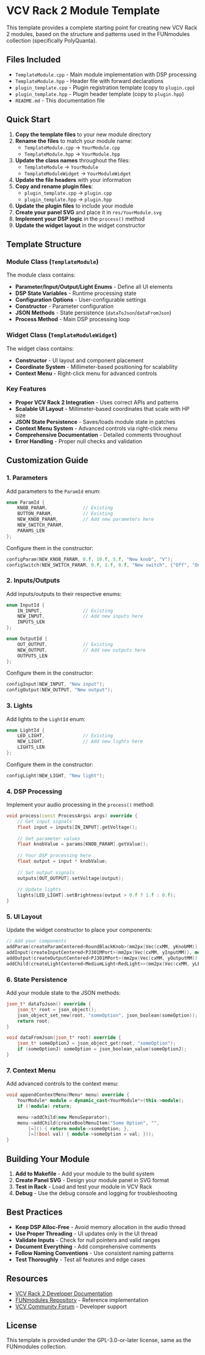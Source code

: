 # VCV Rack 2 Module Template

This template provides a complete starting point for creating new VCV Rack 2 modules, based on the structure and patterns used in the FUNmodules collection (specifically PolyQuanta).

## Files Included

- `TemplateModule.cpp` - Main module implementation with DSP processing
- `TemplateModule.hpp` - Header file with forward declarations
- `plugin_template.cpp` - Plugin registration template (copy to `plugin.cpp`)
- `plugin_template.hpp` - Plugin header template (copy to `plugin.hpp`)
- `README.md` - This documentation file

## Quick Start

1. **Copy the template files** to your new module directory
2. **Rename the files** to match your module name:
   - `TemplateModule.cpp` → `YourModule.cpp`
   - `TemplateModule.hpp` → `YourModule.hpp`
3. **Update the class names** throughout the files:
   - `TemplateModule` → `YourModule`
   - `TemplateModuleWidget` → `YourModuleWidget`
4. **Update the file headers** with your information
5. **Copy and rename plugin files**:
   - `plugin_template.cpp` → `plugin.cpp`
   - `plugin_template.hpp` → `plugin.hpp`
6. **Update the plugin files** to include your module
7. **Create your panel SVG** and place it in `res/YourModule.svg`
8. **Implement your DSP logic** in the `process()` method
9. **Update the widget layout** in the widget constructor

## Template Structure

### Module Class (`TemplateModule`)

The module class contains:

- **Parameter/Input/Output/Light Enums** - Define all UI elements
- **DSP State Variables** - Runtime processing state
- **Configuration Options** - User-configurable settings
- **Constructor** - Parameter configuration
- **JSON Methods** - State persistence (`dataToJson`/`dataFromJson`)
- **Process Method** - Main DSP processing loop

### Widget Class (`TemplateModuleWidget`)

The widget class contains:

- **Constructor** - UI layout and component placement
- **Coordinate System** - Millimeter-based positioning for scalability
- **Context Menu** - Right-click menu for advanced controls

### Key Features

- **Proper VCV Rack 2 Integration** - Uses correct APIs and patterns
- **Scalable UI Layout** - Millimeter-based coordinates that scale with HP size
- **JSON State Persistence** - Saves/loads module state in patches
- **Context Menu System** - Advanced controls via right-click menu
- **Comprehensive Documentation** - Detailed comments throughout
- **Error Handling** - Proper null checks and validation

## Customization Guide

### 1. Parameters

Add parameters to the `ParamId` enum:

```cpp
enum ParamId {
    KNOB_PARAM,             // Existing
    BUTTON_PARAM,           // Existing
    NEW_KNOB_PARAM,         // Add new parameters here
    NEW_SWITCH_PARAM,
    PARAMS_LEN
};
```

Configure them in the constructor:

```cpp
configParam(NEW_KNOB_PARAM, 0.f, 10.f, 5.f, "New knob", "V");
configSwitch(NEW_SWITCH_PARAM, 0.f, 1.f, 0.f, "New switch", {"Off", "On"});
```

### 2. Inputs/Outputs

Add inputs/outputs to their respective enums:

```cpp
enum InputId { 
    IN_INPUT,               // Existing
    NEW_INPUT,              // Add new inputs here
    INPUTS_LEN
};

enum OutputId { 
    OUT_OUTPUT,             // Existing
    NEW_OUTPUT,             // Add new outputs here
    OUTPUTS_LEN
};
```

Configure them in the constructor:

```cpp
configInput(NEW_INPUT, "New input");
configOutput(NEW_OUTPUT, "New output");
```

### 3. Lights

Add lights to the `LightId` enum:

```cpp
enum LightId { 
    LED_LIGHT,              // Existing
    NEW_LIGHT,              // Add new lights here
    LIGHTS_LEN
};
```

Configure them in the constructor:

```cpp
configLight(NEW_LIGHT, "New light");
```

### 4. DSP Processing

Implement your audio processing in the `process()` method:

```cpp
void process(const ProcessArgs& args) override {
    // Get input signals
    float input = inputs[IN_INPUT].getVoltage();
    
    // Get parameter values
    float knobValue = params[KNOB_PARAM].getValue();
    
    // Your DSP processing here
    float output = input * knobValue;
    
    // Set output signals
    outputs[OUT_OUTPUT].setVoltage(output);
    
    // Update lights
    lights[LED_LIGHT].setBrightness(output > 0.f ? 1.f : 0.f);
}
```

### 5. UI Layout

Update the widget constructor to place your components:

```cpp
// Add your components
addParam(createParamCentered<RoundBlackKnob>(mm2px(Vec(cxMM, yKnobMM)), module, YourModule::NEW_KNOB_PARAM));
addInput(createInputCentered<PJ301MPort>(mm2px(Vec(cxMM, yInputMM)), module, YourModule::NEW_INPUT));
addOutput(createOutputCentered<PJ301MPort>(mm2px(Vec(cxMM, yOutputMM)), module, YourModule::NEW_OUTPUT));
addChild(createLightCentered<MediumLight<RedLight>>(mm2px(Vec(cxMM, yLEDMM)), module, YourModule::NEW_LIGHT));
```

### 6. State Persistence

Add your module state to the JSON methods:

```cpp
json_t* dataToJson() override {
    json_t* root = json_object();
    json_object_set_new(root, "someOption", json_boolean(someOption));
    return root;
}

void dataFromJson(json_t* root) override {
    json_t* someOptionJ = json_object_get(root, "someOption");
    if (someOptionJ) someOption = json_boolean_value(someOptionJ);
}
```

### 7. Context Menu

Add advanced controls to the context menu:

```cpp
void appendContextMenu(Menu* menu) override {
    YourModule* module = dynamic_cast<YourModule*>(this->module);
    if (!module) return;

    menu->addChild(new MenuSeparator);
    menu->addChild(createBoolMenuItem("Some Option", "", 
        [=]() { return module->someOption; }, 
        [=](bool val) { module->someOption = val; }));
}
```

## Building Your Module

1. **Add to Makefile** - Add your module to the build system
2. **Create Panel SVG** - Design your module panel in SVG format
3. **Test in Rack** - Load and test your module in VCV Rack
4. **Debug** - Use the debug console and logging for troubleshooting

## Best Practices

- **Keep DSP Alloc-Free** - Avoid memory allocation in the audio thread
- **Use Proper Threading** - UI updates only in the UI thread
- **Validate Inputs** - Check for null pointers and valid ranges
- **Document Everything** - Add comprehensive comments
- **Follow Naming Conventions** - Use consistent naming patterns
- **Test Thoroughly** - Test all features and edge cases

## Resources

- [VCV Rack 2 Developer Documentation](https://vcvrack.com/manual/PluginDevelopmentTutorial)
- [FUNmodules Repository](https://github.com/your-repo/FUNmodules) - Reference implementation
- [VCV Community Forum](https://community.vcvrack.com/) - Developer support

## License

This template is provided under the GPL-3.0-or-later license, same as the FUNmodules collection.
